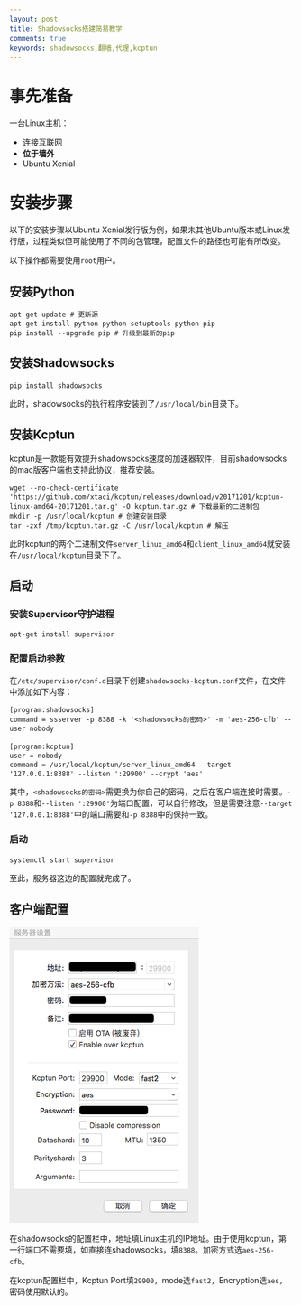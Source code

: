 ```yaml
---
layout: post
title: Shadowsocks搭建简易教学
comments: true
keywords: shadowsocks,翻墙,代理,kcptun
---
```


# 事先准备

一台Linux主机：

* 连接互联网
* **位于墙外**
* Ubuntu Xenial

# 安装步骤

以下的安装步骤以Ubuntu Xenial发行版为例，如果未其他Ubuntu版本或Linux发行版，过程类似但可能使用了不同的包管理，配置文件的路径也可能有所改变。

以下操作都需要使用`root`用户。

## 安装Python

    apt-get update # 更新源
    apt-get install python python-setuptools python-pip
    pip install --upgrade pip # 升级到最新的pip

## 安装Shadowsocks

    pip install shadowsocks

此时，shadowsocks的执行程序安装到了`/usr/local/bin`目录下。

## 安装Kcptun

kcptun是一款能有效提升shadowsocks速度的加速器软件，目前shadowsocks的mac版客户端也支持此协议，推荐安装。

    wget --no-check-certificate 'https://github.com/xtaci/kcptun/releases/download/v20171201/kcptun-linux-amd64-20171201.tar.g' -O kcptun.tar.gz # 下载最新的二进制包
    mkdir -p /usr/local/kcptun # 创建安装目录
    tar -zxf /tmp/kcptun.tar.gz -C /usr/local/kcptun # 解压

此时kcptun的两个二进制文件`server_linux_amd64`和`client_linux_amd64`就安装在`/usr/local/kcptun`目录下了。

## 启动

### 安装Supervisor守护进程

    apt-get install supervisor

### 配置启动参数

在`/etc/supervisor/conf.d`目录下创建`shadowsocks-kcptun.conf`文件，在文件中添加如下内容：

    [program:shadowsocks]
    command = ssserver -p 8388 -k '<shadowsocks的密码>' -m 'aes-256-cfb' --user nobody

    [program:kcptun]
    user = nobody
    command = /usr/local/kcptun/server_linux_amd64 --target '127.0.0.1:8388' --listen ':29900' --crypt 'aes'

其中，`<shadowsocks的密码>`需更换为你自己的密码，之后在客户端连接时需要。`-p 8388`和`--listen ':29900'`为端口配置，可以自行修改，但是需要注意`--target '127.0.0.1:8388'`中的端口需要和`-p 8388`中的保持一致。

### 启动

    systemctl start supervisor

至此，服务器这边的配置就完成了。

## 客户端配置

![](/images/c60590d6b8b65825f3392877bbef9176.png)

在shadowsocks的配置栏中，地址填Linux主机的IP地址。由于使用kcptun，第一行端口不需要填，如直接连shadowsocks，填`8388`。加密方式选`aes-256-cfb`。

在kcptun配置栏中，Kcptun Port填`29900`，mode选`fast2`，Encryption选`aes`，密码使用默认的。
